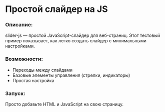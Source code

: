 # Простой слайдер на JS
### Описание:
slider-js — простой JavaScript-слайдер для веб-страниц. Этот тестовый пример показывает, как легко создать слайдер с минимальными настройками.

### Возможности:
* Переходы между слайдами
* Базовые элементы управления (стрелки, индикаторы)
* Простая настройка

### Запуск:
Просто добавьте HTML и JavaScript на свою страницу.
